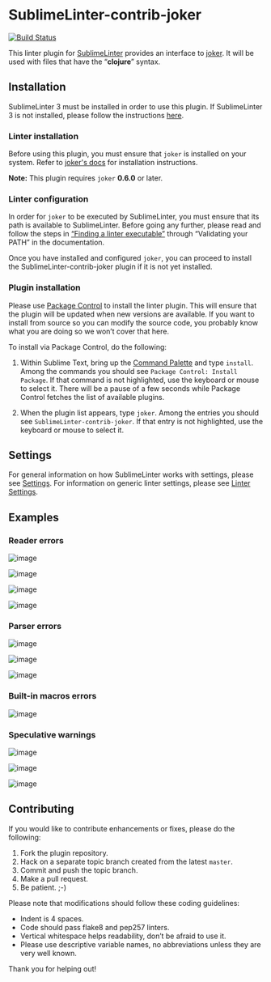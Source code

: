 SublimeLinter-contrib-joker
================================

[![Build Status](https://travis-ci.org/SublimeLinter/SublimeLinter-contrib-joker.svg?branch=master)](https://travis-ci.org/SublimeLinter/SublimeLinter-contrib-joker)

This linter plugin for [SublimeLinter][docs] provides an interface to [joker](https://github.com/candid82/joker). It will be used with files that have the “__clojure__” syntax.

## Installation
SublimeLinter 3 must be installed in order to use this plugin. If SublimeLinter 3 is not installed, please follow the instructions [here][installation].

### Linter installation
Before using this plugin, you must ensure that `joker` is installed on your system. Refer to [joker's docs](https://github.com/candid82/joker#getting-started) for installation instructions.


**Note:** This plugin requires `joker` __0.6.0__ or later.

### Linter configuration
In order for `joker` to be executed by SublimeLinter, you must ensure that its path is available to SublimeLinter. Before going any further, please read and follow the steps in [“Finding a linter executable”](http://sublimelinter.readthedocs.org/en/latest/troubleshooting.html#finding-a-linter-executable) through “Validating your PATH” in the documentation.

Once you have installed and configured `joker`, you can proceed to install the SublimeLinter-contrib-joker plugin if it is not yet installed.

### Plugin installation
Please use [Package Control][pc] to install the linter plugin. This will ensure that the plugin will be updated when new versions are available. If you want to install from source so you can modify the source code, you probably know what you are doing so we won’t cover that here.

To install via Package Control, do the following:

1. Within Sublime Text, bring up the [Command Palette][cmd] and type `install`. Among the commands you should see `Package Control: Install Package`. If that command is not highlighted, use the keyboard or mouse to select it. There will be a pause of a few seconds while Package Control fetches the list of available plugins.

1. When the plugin list appears, type `joker`. Among the entries you should see `SublimeLinter-contrib-joker`. If that entry is not highlighted, use the keyboard or mouse to select it.

## Settings
For general information on how SublimeLinter works with settings, please see [Settings][settings]. For information on generic linter settings, please see [Linter Settings][linter-settings].

## Examples

### Reader errors

![image](https://cloud.githubusercontent.com/assets/882970/22320933/6da69702-e345-11e6-876b-3182df8bd85e.png)

![image](https://cloud.githubusercontent.com/assets/882970/22320909/27a242d8-e345-11e6-9722-b0e6867f195b.png)

![image](https://cloud.githubusercontent.com/assets/882970/22320877/f69fbbca-e344-11e6-84e4-0fa5968397ec.png)

![image](https://cloud.githubusercontent.com/assets/882970/22320929/562e60be-e345-11e6-8231-c42f661f94db.png)

### Parser errors

![image](https://cloud.githubusercontent.com/assets/882970/22320956/a6491292-e345-11e6-9787-7550a56907fd.png)

![image](https://cloud.githubusercontent.com/assets/882970/22320767/0f9f3fa2-e344-11e6-8c49-f5f4c32a5b96.png)

![image](https://cloud.githubusercontent.com/assets/882970/22320815/71017418-e344-11e6-98ff-dff980497ca2.png)

### Built-in macros errors

![image](https://cloud.githubusercontent.com/assets/882970/22320945/851cc8c0-e345-11e6-81f6-3b32c389de1c.png)

### Speculative warnings

![image](https://cloud.githubusercontent.com/assets/882970/22320971/cebea638-e345-11e6-9dac-a32e5afd4293.png)

![image](https://cloud.githubusercontent.com/assets/882970/22320868/d6318ada-e344-11e6-9be4-388723b69b7c.png)

![image](https://cloud.githubusercontent.com/assets/882970/22320695/6e1b7d4e-e343-11e6-84b5-4f0121ba2da1.png)



## Contributing
If you would like to contribute enhancements or fixes, please do the following:

1. Fork the plugin repository.
1. Hack on a separate topic branch created from the latest `master`.
1. Commit and push the topic branch.
1. Make a pull request.
1. Be patient.  ;-)

Please note that modifications should follow these coding guidelines:

- Indent is 4 spaces.
- Code should pass flake8 and pep257 linters.
- Vertical whitespace helps readability, don’t be afraid to use it.
- Please use descriptive variable names, no abbreviations unless they are very well known.

Thank you for helping out!

[docs]: http://sublimelinter.readthedocs.org
[installation]: http://sublimelinter.readthedocs.org/en/latest/installation.html
[locating-executables]: http://sublimelinter.readthedocs.org/en/latest/usage.html#how-linter-executables-are-located
[pc]: https://sublime.wbond.net/installation
[cmd]: http://docs.sublimetext.info/en/sublime-text-3/extensibility/command_palette.html
[settings]: http://sublimelinter.readthedocs.org/en/latest/settings.html
[linter-settings]: http://sublimelinter.readthedocs.org/en/latest/linter_settings.html
[inline-settings]: http://sublimelinter.readthedocs.org/en/latest/settings.html#inline-settings
